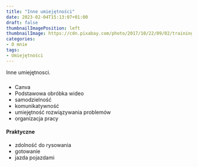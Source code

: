```yaml
---
title: "Inne umiejętności"
date: 2023-02-04T15:13:07+01:00
draft: false
thumbnailImagePosition: left
thumbnailImage: https://cdn.pixabay.com/photo/2017/10/22/09/02/training-2877134_1280.jpg
categories:
- O mnie
tags:
- Umiejętności
---
```


Inne umiejętnosci.

<!--more-->
  
###

- Canva
- Podstawowa obróbka wideo
- samodzielność
- komunikatywność
- umiejętność rozwiązywania problemów
- organizacja pracy  

#### Praktyczne

- zdolność do rysowania
- gotowanie
- jazda pojazdami



